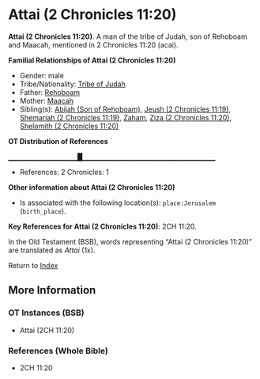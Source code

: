 # Attai (2 Chronicles 11:20)
**Attai (2 Chronicles 11:20)**. 
A man of the tribe of Judah, son of Rehoboam and Maacah, mentioned in 2 Chronicles 11:20 (acai). 




**Familial Relationships of Attai (2 Chronicles 11:20)**


* Gender: male
* Tribe/Nationality: [Tribe of Judah](../../../groups/md/acai/Judah.md)
* Father: [Rehoboam](Rehoboam.md)
* Mother: [Maacah](Maacah.3.md)
* Sibling(s): [Abijah (Son of Rehoboam)](Abijah.4.md), [Jeush (2 Chronicles 11:19)](Jeush.5.md), [Shemariah (2 Chronicles 11:19)](Shemariah.2.md), [Zaham](Zaham.md), [Ziza (2 Chronicles 11:20)](Ziza.2.md), [Shelomith (2 Chronicles 11:20)](Shelomith.3.md)


**OT Distribution of References**

▁▁▁▁▁▁▁▁▁▁▁▁▁█▁▁▁▁▁▁▁▁▁▁▁▁▁▁▁▁▁▁▁▁▁▁▁▁▁
* References: 2 Chronicles: 1





**Other information about Attai (2 Chronicles 11:20)**


* Is associated with the following location(s): 
`place:Jerusalem` (`birth_place`). 


**Key References for Attai (2 Chronicles 11:20)**: 
2CH 11:20. 


In the Old Testament (BSB), words representing “Attai (2 Chronicles 11:20)” are translated as 
*Attai* (1x). 




Return to [Index](00-Index.md)

## More Information

### OT Instances (BSB)

* Attai (2CH 11:20)



### References (Whole Bible)

* 2CH 11:20



